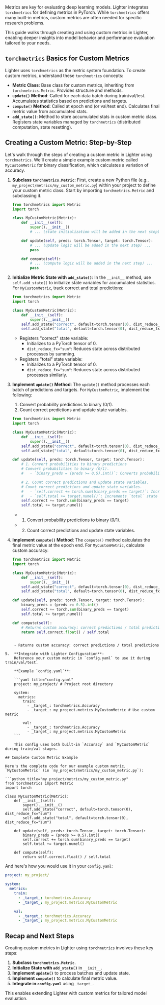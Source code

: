 Metrics are key for evaluating deep learning models. Lighter integrates `torchmetrics` for defining metrics in PyTorch. While `torchmetrics` offers many built-in metrics, custom metrics are often needed for specific research problems.

This guide walks through creating and using custom metrics in Lighter, enabling deeper insights into model behavior and performance evaluation tailored to your needs.

## `torchmetrics` Basics for Custom Metrics

Lighter uses `torchmetrics` as the metric system foundation. To create custom metrics, understand these `torchmetrics` concepts:

- **Metric Class**: Base class for custom metrics, inheriting from `torchmetrics.Metric`. Provides structure and methods.
- **`update()` Method**: Called for each data batch during train/val/test. Accumulates statistics based on predictions and targets.
- **`compute()` Method**: Called at epoch end (or val/test end). Calculates final metric value from accumulated stats.
- **`add_state()`**: Method to store accumulated stats in custom metric class. Registers state variables managed by `torchmetrics` (distributed computation, state resetting).

## Creating a Custom Metric: Step-by-Step

Let's walk through the steps of creating a custom metric in Lighter using `torchmetrics`. We'll create a simple example custom metric called `MyCustomMetric` for binary classification, which calculates a variation of accuracy.

1.  **Subclass `torchmetrics.Metric`**:
    First, create a new Python file (e.g., `my_project/metrics/my_custom_metric.py`) within your project to define your custom metric class. Start by importing `torchmetrics.Metric` and subclassing it.

    ```python title="my_project/metrics/my_custom_metric.py"
    from torchmetrics import Metric
    import torch

    class MyCustomMetric(Metric):
        def __init__(self):
            super().__init__()
            # ... (state initialization will be added in the next step) ...

        def update(self, preds: torch.Tensor, target: torch.Tensor):
            # ... (update logic will be added in the next step) ...
            pass

        def compute(self):
            # ... (compute logic will be added in the next step) ...
            pass
    ```

2.  **Initialize Metric State with `add_state()`**:
    In the `__init__` method, use `self.add_state()` to initialize state variables for accumulated statistics. For `MyCustomMetric`, track correct and total predictions:

    ```python title="my_project/metrics/my_custom_metric.py"
    from torchmetrics import Metric
    import torch

    class MyCustomMetric(Metric):
        def __init__(self):
            super().__init__()
        self.add_state("correct", default=torch.tensor(0), dist_reduce_fx="sum") # Tracks correct predictions
        self.add_state("total", default=torch.tensor(0), dist_reduce_fx="sum")   # Tracks total predictions
    ```

    - Registers "correct" state variable:
        - Initializes to a PyTorch tensor of 0.
        - `dist_reduce_fx="sum"`: Reduces state across distributed processes by summing.
    - Registers "total" state variable:
        - Initializes to a PyTorch tensor of 0.
        - `dist_reduce_fx="sum"`: Reduces state across distributed processes similarly.

3.  **Implement `update()` Method**:
    The `update()` method processes each batch of predictions and targets. For `MyCustomMetric`, implement the following:

    1.  Convert probability predictions to binary (0/1).
    2.  Count correct predictions and update state variables.

    ```python title="my_project/metrics/my_custom_metric.py"
    from torchmetrics import Metric
    import torch

    class MyCustomMetric(Metric):
        def __init__(self):
            super().__init__()
        self.add_state("correct", default=torch.tensor(0), dist_reduce_fx="sum")
        self.add_state("total", default=torch.tensor(0), dist_reduce_fx="sum")

    def update(self, preds: torch.Tensor, target: torch.Tensor):
        # 1. Convert probabilities to binary predictions
        # Convert probabilities to binary (0/1).
        #   - `binary_preds = (preds >= 0.5).int()`: Converts probabilities to binary predictions (0 or 1). # commented out to avoid repetition

        # 2. Count correct predictions and update state variables.
        # Count correct predictions and update state variables.
        #   - `self.correct += torch.sum(binary_preds == target)`: Increments `correct` state with batch's correct predictions. # commented out to avoid repetition
        #   - `self.total += target.numel()`: Increments `total` state with batch size. # commented out to avoid repetition
        self.correct += torch.sum(binary_preds == target)
        self.total += target.numel()
    ```

    - 1. Convert probability predictions to binary (0/1).
    - 2. Count correct predictions and update state variables.

4.  **Implement `compute()` Method**:
    The `compute()` method calculates the final metric value at the epoch end. For `MyCustomMetric`, calculate custom accuracy:

    ```python title="my_project/metrics/my_custom_metric.py"
    from torchmetrics import Metric
    import torch

    class MyCustomMetric(Metric):
        def __init__(self):
            super().__init__()
        self.add_state("correct", default=torch.tensor(0), dist_reduce_fx="sum")
        self.add_state("total", default=torch.tensor(0), dist_reduce_fx="sum")

    def update(self, preds: torch.Tensor, target: torch.Tensor):
        binary_preds = (preds >= 0.5).int()
        self.correct += torch.sum(binary_preds == target)
        self.total += target.numel()

    def compute(self):
        # Returns custom accuracy: correct predictions / total predictions
        return self.correct.float() / self.total
```

    - Returns custom accuracy: correct predictions / total predictions

5.  **Integrate with Lighter Configuration**:
    Reference your custom metric in `config.yaml` to use it during train/val/test.

    **Example `config.yaml`**:

    ```yaml title="config.yaml"
    project: my_project/ # Project root directory

    system:
      metrics:
        train:
          - _target_: torchmetrics.Accuracy
          - _target_: my_project.metrics.MyCustomMetric # Use custom metric

        val:
          - _target_: torchmetrics.Accuracy
          - _target_: my_project.metrics.MyCustomMetric
    ```

    This config uses both built-in `Accuracy` and `MyCustomMetric` during train/val stages.

## Complete Custom Metric Example

Here's the complete code for our example custom metric, `MyCustomMetric` (in `my_project/metrics/my_custom_metric.py`):

```python title="my_project/metrics/my_custom_metric.py"
from torchmetrics import Metric
import torch

class MyCustomMetric(Metric):
    def __init__(self):
        super().__init__()
        self.add_state("correct", default=torch.tensor(0), dist_reduce_fx="sum")
        self.add_state("total", default=torch.tensor(0), dist_reduce_fx="sum")

    def update(self, preds: torch.Tensor, target: torch.Tensor):
        binary_preds = (preds >= 0.5).int()
        self.correct += torch.sum(binary_preds == target)
        self.total += target.numel()

    def compute(self):
        return self.correct.float() / self.total
```

And here's how you would use it in your `config.yaml`:

```yaml title="config.yaml"
project: my_project/

system:
  metrics:
    train:
      - _target_: torchmetrics.Accuracy
      - _target_: my_project.metrics.MyCustomMetric

    val:
      - _target_: torchmetrics.Accuracy
      - _target_: my_project.metrics.MyCustomMetric
```

## Recap and Next Steps

Creating custom metrics in Lighter using `torchmetrics` involves these key steps:

1.  **Subclass `torchmetrics.Metric`**.
2.  **Initialize State with `add_state()`** in `__init__`.
3.  **Implement `update()`** to process batches and update state.
4.  **Implement `compute()`** to calculate final metric value.
5.  **Integrate in `config.yaml`** using `_target_`.

This enables extending Lighter with custom metrics for tailored model evaluation.
